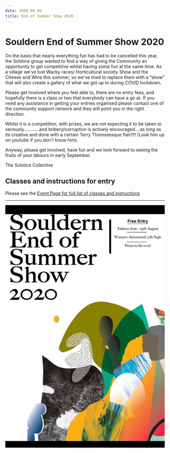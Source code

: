 ```yaml
---
date: 2020-08-06
title: End of Summer Show 2020
---
```




# Souldern End of Summer Show 2020

On the basis that nearly everything fun has had to be cancelled this year, the Solstice group wanted to find a way of giving the Community an opportunity to get competitive whilst having some fun at the same time. As a village we've lost Wacky races/ Horticultural society Show and the Cheese and Wine this summer, so we've tried to replace them with a “show” that will also create a gallery of what we got up to during COVID lockdown.

Please get involved where you feel able to, there are no entry fees, and hopefully there is a class or two that everybody can have a go at. If you need any assistance in getting your entries organised please contact one of the community support network and they will point you in the right direction.

Whilst it is a competition, with prizes, we are not expecting it to be taken to seriously............and bribery/corruption is actively encouraged....as long as its creative and done with a certain Terry Thomasesque flair!!!! (Look him up on youtube if you don't know him).

Anyway, please get involved, have fun and we look forward to seeing the fruits of your labours in early September.

The Solstice Collective

## Classes and instructions for entry

Please see the [Event Page for full list of classes and instructions](../events/summer-2020/)

---

![summer2020](summer2020.jpg)
